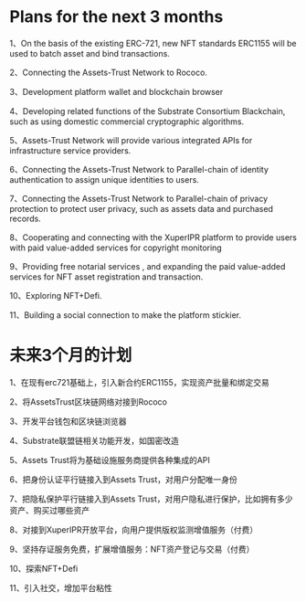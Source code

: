 
# Plans for the next 3 months

1、On the basis of the existing ERC-721, new NFT standards ERC1155 will be used to batch asset and bind transactions.

2、Connecting the Assets-Trust Network to Rococo.

3、Development platform wallet and blockchain browser

4、Developing related functions of the Substrate Consortium Blackchain, such as using domestic commercial cryptographic algorithms.

5、Assets-Trust Network will provide various integrated APIs for infrastructure service providers.

6、Connecting the Assets-Trust Network to Parallel-chain of identity authentication to assign unique identities to users.

7、Connecting the Assets-Trust Network to Parallel-chain of privacy protection to protect user privacy, such as assets data and purchased records.

8、Cooperating and connecting with the XuperIPR platform to provide users with paid value-added services for copyright monitoring

9、Providing free notarial services , and expanding the paid value-added services for NFT asset registration and transaction.

10、Exploring NFT+Defi.

11、Building a social connection to make the platform stickier.

# 未来3个月的计划

1、在现有erc721基础上，引入新合约ERC1155，实现资产批量和绑定交易

2、将AssetsTrust区块链网络对接到Rococo

3、开发平台钱包和区块链浏览器

4、Substrate联盟链相关功能开发，如国密改造

5、Assets Trust将为基础设施服务商提供各种集成的API

6、把身份认证平行链接入到Assets Trust，对用户分配唯一身份

7、把隐私保护平行链接入到Assets Trust，对用户隐私进行保护，比如拥有多少资产、购买过哪些资产

8、对接到XuperIPR开放平台，向用户提供版权监测增值服务（付费）

9、坚持存证服务免费，扩展增值服务：NFT资产登记与交易（付费）

10、探索NFT+Defi

11、引入社交，增加平台粘性



